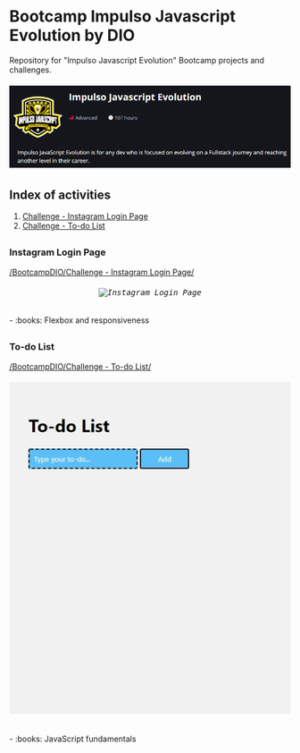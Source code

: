 # Bootcamp Impulso Javascript Evolution by DIO
<p>Repository for "Impulso Javascript Evolution" Bootcamp projects and challenges.</p>
<h6 align="center"><img src="https://github.com/rangel-pci/files/blob/master/bootcamp_abnner.png" alt="Bootcamp Banner"></h6>

<h2>Index of activities</h2>
<ol>
    <li><a href="#Instagram">Challenge - Instagram Login Page</a></li>
    <li><a href="#To-do-list">Challenge - To-do List</a></li>
</ol>

##

<h3 id="Instagram">Instagram Login Page</h3>
<a href="https://github.com/rangel-pci/BootcampDIO/tree/master/Challenge%20-%20Instagram%20Login%20Page">/BootcampDIO/Challenge - Instagram Login Page/</a>
<h6 align="center"><kbd><img src="https://github.com/rangel-pci/files/blob/master/ig_login_page.gif" alt="Instagram Login Page"></kbd></h6>
- :books: Flexbox and responsiveness 

##

<h3 id="To-do-list">To-do List</h3>
<a href="https://github.com/rangel-pci/BootcampDIO/tree/master/Challenge%20-%20To-do%20List">/BootcampDIO/Challenge - To-do List/</a>
<h6 align="center"><kbd><img src="https://github.com/rangel-pci/files/blob/master/to-do-list.gif" alt="To-do App"></kbd></h6>
- :books: JavaScript fundamentals

##